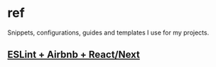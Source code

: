 # ref
Snippets, configurations, guides and templates I use for my projects.

## [ESLint + Airbnb + React/Next](/guides/eslint-airbnb-react.md)
